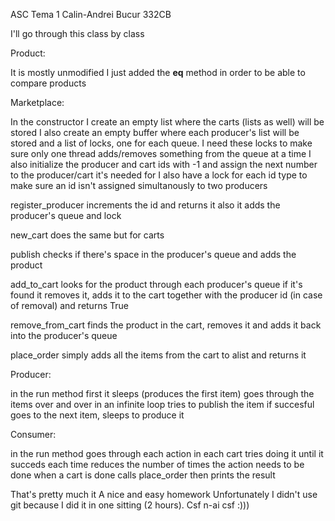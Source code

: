 ASC
Tema 1
Calin-Andrei Bucur
332CB

I'll go through this class by class

Product:

It is mostly unmodified
I just added the __eq__ method in order to be able to compare products

Marketplace:

In the constructor I create an empty list where the carts (lists as well) will be stored
I also create an empty buffer where each producer's list will be stored and a list of locks, one for each queue.
I need these locks to make sure only one thread adds/removes something from the queue at a time
I also initialize the producer and cart ids with -1 and assign the next number to the producer/cart it's needed for
I also have a lock for each id type to make sure an id isn't assigned simultanously to two producers

register_producer increments the id and returns it
also it adds the producer's queue and lock

new_cart does the same but for carts

publish checks if there's space in the producer's queue and adds the product

add_to_cart looks for the product through each producer's queue
if it's found it removes it, adds it to the cart together with the producer id (in case of removal) and returns True

remove_from_cart finds the product in the cart, removes it and adds it back into the producer's queue

place_order simply adds all the items from the cart to alist and returns it

Producer:

in the run method
first it sleeps (produces the first item)
goes through the items over and over in an infinite loop
tries to publish the item
if succesful goes to the next item, sleeps to produce it

Consumer:

in the run method
goes through each action in each cart
tries doing it until it succeds
each time reduces the number of times the action needs to be done
when a cart is done calls place_order then prints the result

That's pretty much it
A nice and easy homework
Unfortunately I didn't use git because I did it in one sitting (2 hours). Csf n-ai csf :)))